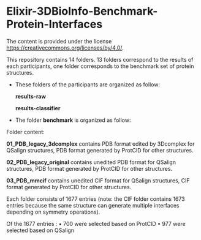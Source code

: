 # Elixir-3DBioInfo-Benchmark-Protein-Interfaces

The content is provided under the license https://creativecommons.org/licenses/by/4.0/.



This repository contains 14 folders. 13 folders correspond to the results of each participants, one folder corresponds to the benchmark set of protein structures. 



- These folders of the participants are organized as follow:

  **results-raw**

  **results-classifier**



- The folder **benchmark** is organized as follow:

 Folder content:

   **01_PDB_legacy_3dcomplex** contains PDB format edited by 3Dcomplex for QSalign structures, PDB format generated by ProtCID for other structures.

   **02_PDB_legacy_original** contains unedited PDB format for QSalign structures, PDB format generated by ProtCID for other structures.

   **03_PDB_mmcif** contains unedited CIF format for QSalign structures, CIF format generated by ProtCID for other structures.

 Each folder consists of 1677 entries (note: the CIF folder contains 1673 entries because the same structure can generate multiple interfaces depending on symmetry operations).

 Of the 1677 entries :
     • 700 were selected based on ProtCID
     • 977 were selected based on QSalign

